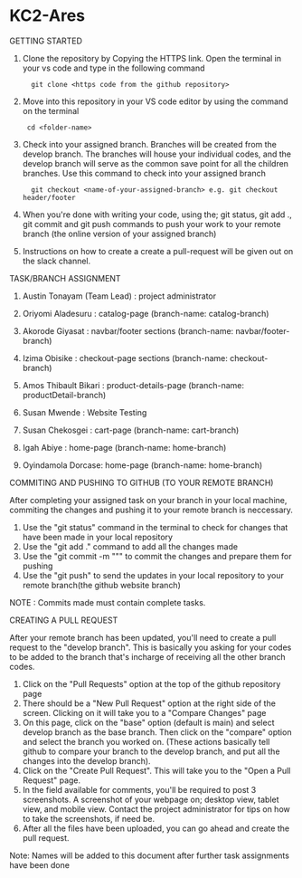 # KC2-Ares

GETTING STARTED

1.  Clone the repository by Copying the HTTPS link. Open the terminal in your vs code and type in the following command

          git clone <https code from the github repository>

2.  Move into this repository in your VS code editor by using the command on the terminal

         cd <folder-name>

3.  Check into your assigned branch. Branches will be created from the develop branch. The branches will house your individual codes, and the develop branch will serve as the common save point for all the children branches. Use this command to check into your assigned branch

          git checkout <name-of-your-assigned-branch> e.g. git checkout header/footer

4.  When you're done with writing your code, using the; git status, git add ., git commit and git push commands to push your work to your remote branch (the online version of your assigned branch)

5.  Instructions on how to create a create a pull-request will be given out on the slack channel.

TASK/BRANCH ASSIGNMENT

1. Austin Tonayam (Team Lead) : project administrator

2. Oriyomi Aladesuru : catalog-page (branch-name: catalog-branch)

3. Akorode Giyasat : navbar/footer sections (branch-name: navbar/footer-branch)

4. Izima Obisike : checkout-page sections (branch-name: checkout-branch)

5. Amos Thibault Bikari : product-details-page (branch-name: productDetail-branch)

6. Susan Mwende : Website Testing

7. Susan Chekosgei : cart-page (branch-name: cart-branch)

8. Igah Abiye : home-page (branch-name: home-branch)

9. Oyindamola Dorcase: home-page (branch-name: home-branch)

COMMITING AND PUSHING TO GITHUB (TO YOUR REMOTE BRANCH)

After completing your assigned task on your branch in your local machine, commiting the changes and pushing it to your remote branch is neccessary.

1. Use the "git status" command in the terminal to check for changes that have been made in your local repository
2. Use the "git add ." command to add all the changes made
3. Use the "git commit -m "<your custom message>"" to commit the changes and prepare them for pushing
4. Use the "git push" to send the updates in your local repository to your remote branch(the github website branch)

NOTE : Commits made must contain complete tasks.

CREATING A PULL REQUEST

After your remote branch has been updated, you'll need to create a pull request to the "develop branch". This is basically you asking for your codes to be added to the branch that's incharge of receiving all the other branch codes.

1.  Click on the "Pull Requests" option at the top of the github repository page
2.  There should be a "New Pull Request" option at the right side of the screen. Clicking on it will take you to a "Compare Changes" page
3.  On this page, click on the "base" option (default is main) and select develop branch as the base branch. Then click on the "compare" option and select the branch you worked on. (These actions basically tell github to compare your branch to the develop branch, and put all the changes into the develop branch).
4.  Click on the "Create Pull Request". This will take you to the "Open a Pull Request" page.
5.  In the field available for comments, you'll be required to post 3 screenshots. A screenshot of your webpage on; desktop view, tablet view, and mobile view. Contact the project administrator for tips on how to take the screenshots, if need be.
6.  After all the files have been uploaded, you can go ahead and create the pull request.

Note: Names will be added to this document after further task assignments have been done
